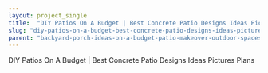 ```yaml
---
layout: project_single
title:  "DIY Patios On A Budget | Best Concrete Patio Designs Ideas Pictures Plans"
slug: "diy-patios-on-a-budget-best-concrete-patio-designs-ideas-pictures-plans"
parent: "backyard-porch-ideas-on-a-budget-patio-makeover-outdoor-spaces"
---
```

DIY Patios On A Budget | Best Concrete Patio Designs Ideas Pictures Plans